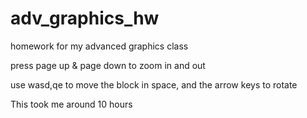 adv_graphics_hw
===============

homework for my advanced graphics class



press page up & page down to zoom in and out

use wasd,qe to move the block in space, and the arrow keys to rotate

This took me around 10 hours
